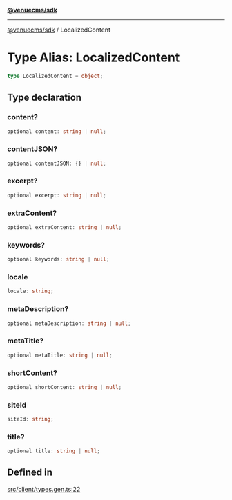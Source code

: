[**@venuecms/sdk**](../Index.md)

***

[@venuecms/sdk](../Index.md) / LocalizedContent

# Type Alias: LocalizedContent

```ts
type LocalizedContent = object;
```

## Type declaration

### content?

```ts
optional content: string | null;
```

### contentJSON?

```ts
optional contentJSON: {} | null;
```

### excerpt?

```ts
optional excerpt: string | null;
```

### extraContent?

```ts
optional extraContent: string | null;
```

### keywords?

```ts
optional keywords: string | null;
```

### locale

```ts
locale: string;
```

### metaDescription?

```ts
optional metaDescription: string | null;
```

### metaTitle?

```ts
optional metaTitle: string | null;
```

### shortContent?

```ts
optional shortContent: string | null;
```

### siteId

```ts
siteId: string;
```

### title?

```ts
optional title: string | null;
```

## Defined in

[src/client/types.gen.ts:22](https://github.com/venuecms/sdk/blob/84b0e6bf235b3e7fa1a5f5c7d0aee6ec6b574dd0/src/client/types.gen.ts#L22)
